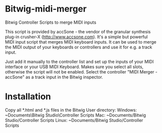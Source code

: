 # Bitwig-midi-merger
Bitwig Controller Scripts to merge MIDI inputs

This script is provided by accSone - the vendor of the granular synthesis plug-in crusher-X (http://www.accsone.com). 
It's a simple but powerful MIDI input script that merges MIDI keyboard inputs. 
It can be used to merge the MIDI output of your keyboards or controllers and use it for e.g. a track input. 

Just add it manually to the controller list and set up the inputs of your MIDI interface or your USB MIDI Keyboard.
Makes sure you select all slots, otherwise the script will not be enabled.
Select the controller "MIDI Merger - accSone" as a track input in the Bitwig inspector. 

# Installation

Copy all *.html and *.js files in the Bitwig User directory: 
Windows: ~Documents\Bitwig Studio\Controller Scripts 
Mac: ~Documents/Bitwig Studio/Controller Scripts 
Linux: ~Documents/Bitwig Studio/Controller Scripts
